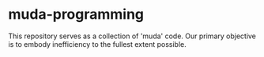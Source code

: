 # muda-programming
This repository serves as a collection of 'muda' code. Our primary objective is to embody inefficiency to the fullest extent possible.
